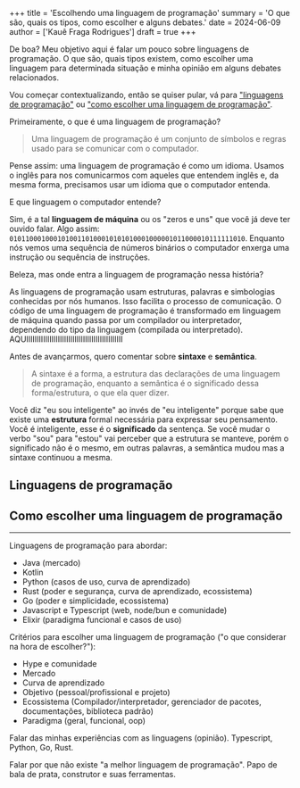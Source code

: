 +++
title = 'Escolhendo uma linguagem de programação'
summary = 'O que são, quais os tipos, como escolher e alguns debates.'
date = 2024-06-09
author = ['Kauê Fraga Rodrigues']
draft = true
+++

De boa? Meu objetivo aqui é falar um pouco sobre linguagens de programação. O que são, quais tipos existem, como escolher uma linguagem para determinada situação e minha opinião em alguns debates relacionados.

Vou começar contextualizando, então se quiser pular, vá para ["linguagens de programação"](#linguagens-de-programação) ou ["como escolher uma linguagem de programação"](#como-escolher-uma-linguagem-de-programação).

Primeiramente, o que é uma linguagem de programação?

> Uma linguagem de programação é um conjunto de símbolos e regras usado para se comunicar com o computador.

Pense assim: uma linguagem de programação é como um idioma. Usamos o inglês para nos comunicarmos com aqueles que entendem inglês e, da mesma forma, precisamos usar um idioma que o computador entenda.

E que linguagem o computador entende?

Sim, é a tal **linguagem de máquina** ou os "zeros e uns" que você já deve ter ouvido falar. Algo assim: `01011000100010100110100010101010001000001011000010111111010`. Enquanto nós vemos uma sequência de números binários o computador enxerga uma instrução ou sequência de instruções.

Beleza, mas onde entra a linguagem de programação nessa história?

As linguagens de programação usam estruturas, palavras e simbologias conhecidas por nós humanos. Isso facilita o processo de comunicação. O código de uma linguagem de programação é transformado em linguagem de máquina quando passa por um compilador ou interpretador, dependendo do tipo da linguagem (compilada ou interpretado). AQUIIIIIIIIIIIIIIIIIIIIIIIIIIIIIIIIIIIIIIIIIIIIII

Antes de avançarmos, quero comentar sobre **sintaxe** e **semântica**.

> A sintaxe é a forma, a estrutura das declarações de uma linguagem de programação, enquanto a semântica é o significado dessa forma/estrutura, o que ela quer dizer.

Você diz "eu sou inteligente" ao invés de "eu inteligente" porque sabe que existe uma **estrutura** formal necessária para expressar seu pensamento. Você é inteligente, esse é o **significado** da sentença. Se você mudar o verbo "sou" para "estou" vai perceber que a estrutura se manteve, porém o significado não é o mesmo, em outras palavras, a semântica mudou mas a sintaxe continuou a mesma.

## Linguagens de programação

## Como escolher uma linguagem de programação

---

Linguagens de programação para abordar:

- Java (mercado)
- Kotlin
- Python (casos de uso, curva de aprendizado)
- Rust (poder e segurança, curva de aprendizado, ecossistema)
- Go (poder e simplicidade, ecossistema)
- Javascript e Typescript (web, node/bun e comunidade)
- Elixir (paradigma funcional e casos de uso)

Critérios para escolher uma linguagem de programação ("o que considerar na hora de escolher?"):

- Hype e comunidade
- Mercado
- Curva de aprendizado
- Objetivo (pessoal/profissional e projeto)
- Ecossistema (Compilador/interpretador, gerenciador de pacotes, documentações, biblioteca padrão)
- Paradigma (geral, funcional, oop)

Falar das minhas experiências com as linguagens (opinião). Typescript, Python, Go, Rust.

Falar por que não existe "a melhor linguagem de programação". Papo de bala de prata, construtor e suas ferramentas.
